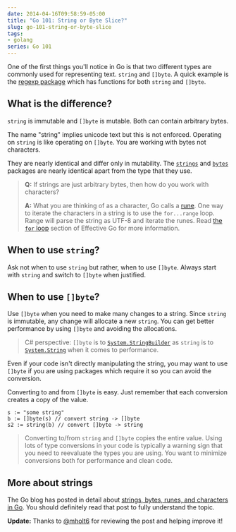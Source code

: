 ```yaml
---
date: 2014-04-16T09:58:59-05:00
title: "Go 101: String or Byte Slice?"
slug: go-101-string-or-byte-slice
tags:
- golang
series: Go 101
---
```


One of the first things you'll notice in Go is that two different types are commonly used for representing text. `string` and `[]byte`. A quick example is the [regexp package](http://golang.org/pkg/regexp/#Regexp.FindAll) which has functions for both `string` and `[]byte`.

## What is the difference?

`string` is immutable and `[]byte` is mutable. Both can contain arbitrary bytes.

The name "string" implies unicode text but this is not enforced. Operating on `string` is like operating on `[]byte`. You are working with bytes not characters.

They are nearly identical and differ only in mutability. The [`strings`](http://golang.org/pkg/strings/) and [`bytes`](http://golang.org/pkg/bytes/) packages are nearly identical apart from the type that they use.


> **Q:** If strings are just arbitrary bytes, then how do you work with characters?
> 
> **A:** What you are thinking of as a character, Go calls a [rune](http://golang.org/ref/spec#Rune_literals). One way to iterate the characters in a string is to use the `for...range` loop. Range will parse the string as UTF-8 and iterate the runes. Read [the `for` loop](http://golang.org/doc/effective_go.html#for) section of Effective Go for more information.

## When to use `string`?

Ask not when to use `string` but rather, when to use `[]byte`. Always start with `string` and switch to `[]byte` when justified.

## When to use `[]byte`?

Use `[]byte` when you need to make many changes to a string. Since `string` is immutable, any change will allocate a new `string`. You can get better performance by using `[]byte` and avoiding the allocations.

> C# perspective: `[]byte` is to [`System.StringBuilder`][stringbuilder] as `string` is to [`System.String`][systemstring] when it comes to performance.

Even if your code isn't directly manipulating the string, you may want to use `[]byte` if you are using packages which require it so you can avoid the conversion.

Converting to and from `[]byte` is easy. Just remember that each conversion creates a copy of the value.

	s := "some string"
	b := []byte(s) // convert string -> []byte
	s2 := string(b) // convert []byte -> string

> Converting to/from `string` and `[]byte` copies the entire value. Using lots of type conversions in your code is typically a warning sign that you need to reevaluate the types you are using. You want to minimize conversions both for performance and clean code.

## More about strings

The Go blog has posted in detail about [strings, bytes, runes, and characters in Go](http://blog.golang.org/strings). You should definitely read that post to fully understand the topic.

**Update:** Thanks to [@mholt6](https://twitter.com/mholt6) for reviewing the post and helping improve it!

[stringbuilder]: http://msdn.microsoft.com/en-us/library/system.text.stringbuilder(v=vs.110).aspx
[systemstring]: http://msdn.microsoft.com/en-us/library/system.string(v=vs.110).aspx